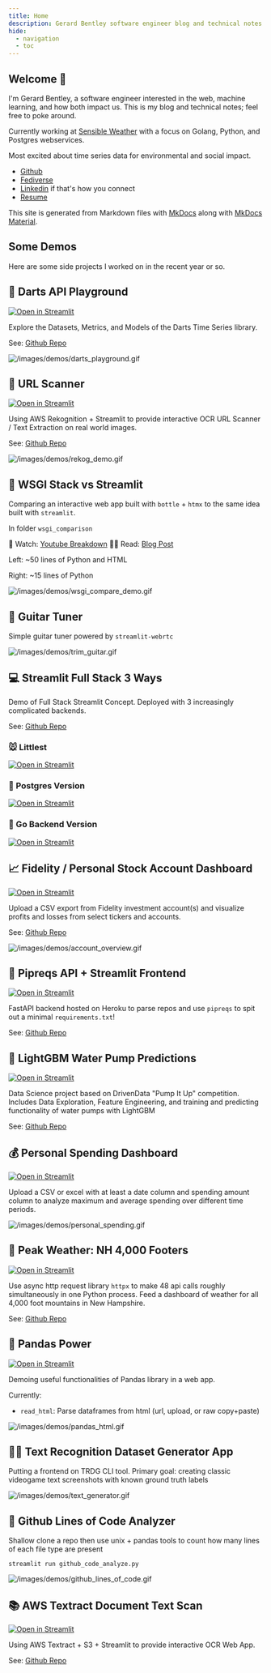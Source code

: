```yaml
---
title: Home
description: Gerard Bentley software engineer blog and technical notes home page.
hide:
  - navigation
  - toc
---
```


## Welcome 🍻

I'm Gerard Bentley, a software engineer interested in the web, machine learning, and how both impact us.
This is my blog and technical notes; feel free to poke around.

Currently working at [Sensible Weather](https://www.sensibleweather.com/) with a focus on Golang, Python, and Postgres webservices.

Most excited about time series data for environmental and social impact.

- [Github](https://github.com/gerardrbentley)
- [Fediverse](https://gerardbentley.com/@gar)
- [Linkedin](https://www.linkedin.com/in/gerardrbentley/) if that's how you connect
- [Resume](https://tech.gerardbentley.com/assets/gerard_bentley_resume.pdf)

This site is generated from Markdown files with [MkDocs](https://www.mkdocs.org/) along with [MkDocs Material](https://squidfunk.github.io/mkdocs-material/).

## Some Demos

Here are some side projects I worked on in the recent year or so.

## :dart: Darts API Playground

[![Open in Streamlit](https://static.streamlit.io/badges/streamlit_badge_black_white.svg)](https://share.streamlit.io/gerardrbentley/darts-playground/main)

Explore the Datasets, Metrics, and Models of the Darts Time Series library.

See: [Github Repo](https://github.com/gerardrbentley/darts-playground)

![/images/demos/darts_playground.gif](/images/demos/darts_playground.gif)

## :link: URL Scanner

[![Open in Streamlit](https://static.streamlit.io/badges/streamlit_badge_black_white.svg)](https://share.streamlit.io/gerardrbentley/streamlit-url-scanner/main/streamlit_app/streamlit_app.py)

Using AWS Rekognition + Streamlit to provide interactive OCR URL Scanner / Text Extraction on real world images.

See: [Github Repo](https://github.com/gerardrbentley/streamlit-url-scanner)

![/images/demos/rekog_demo.gif](/images/demos/rekog_demo.gif)

## 🥞 WSGI Stack vs Streamlit

Comparing an interactive web app built with `bottle` + `htmx` to the same idea built with `streamlit`.

In folder `wsgi_comparison`

🎥 Watch: [Youtube Breakdown](https://www.youtube.com/watch?v=4V3VACzOmrI&t=2s)
✍🏻 Read: [Blog Post](https://tech.gerardbentley.com/streamlit/python/beginner/2022/03/23/bottle-htmx-streamlit.html)

Left: ~50 lines of Python and HTML

Right: ~15 lines of Python

![/images/demos/wsgi_compare_demo.gif](/images/demos/wsgi_compare_demo.gif)

## 🎸 Guitar Tuner

Simple guitar tuner powered by `streamlit-webrtc`

![/images/demos/trim_guitar.gif](/images/demos/trim_guitar.gif)

## :computer: Streamlit Full Stack 3 Ways

Demo of Full Stack Streamlit Concept.
Deployed with 3 increasingly complicated backends.

See: [Github Repo](https://github.com/gerardrbentley/streamlit-fullstack)

### :mouse: Littlest

[![Open in Streamlit](https://static.streamlit.io/badges/streamlit_badge_black_white.svg)](https://share.streamlit.io/gerardrbentley/streamlit-fullstack/app.py)

### :elephant: Postgres Version

[![Open in Streamlit](https://static.streamlit.io/badges/streamlit_badge_black_white.svg)](https://streamlit-postgres.gerardbentley.com/)

### :rat: Go Backend Version

[![Open in Streamlit](https://static.streamlit.io/badges/streamlit_badge_black_white.svg)](https://st-pg-go.gerardbentley.com/)

## :chart_with_upwards_trend: Fidelity / Personal Stock Account Dashboard

[![Open in Streamlit](https://static.streamlit.io/badges/streamlit_badge_black_white.svg)](https://share.streamlit.io/gerardrbentley/fidelity-account-overview/main/app.py)

Upload a CSV export from Fidelity investment account(s) and visualize profits and losses from select tickers and accounts.

See: [Github Repo](https://github.com/gerardrbentley/fidelity-account-overview)

![/images/demos/account_overview.gif](/images/demos/account_overview.gif)

## 💾 Pipreqs API + Streamlit Frontend

[![Open in Streamlit](https://static.streamlit.io/badges/streamlit_badge_black_white.svg)](https://share.streamlit.io/gerardrbentley/pipreqs-api/streamlit_deploy/streamlit_app/streamlit_app.py)

FastAPI backend hosted on Heroku to parse repos and use `pipreqs` to spit out a minimal `requirements.txt`!

See: [Github Repo](https://github.com/gerardrbentley/pipreqs-api)

## 🚰 LightGBM Water Pump Predictions

[![Open in Streamlit](https://static.streamlit.io/badges/streamlit_badge_black_white.svg)](https://share.streamlit.io/gerardrbentley/pump-it-up/main)

Data Science project based on DrivenData "Pump It Up" competition.
Includes Data Exploration, Feature Engineering, and training and predicting functionality of water pumps with LightGBM

See: [Github Repo](https://github.com/gerardrbentley/pump-it-up)

## 💰 Personal Spending Dashboard

[![Open in Streamlit](https://static.streamlit.io/badges/streamlit_badge_black_white.svg)](https://share.streamlit.io/gerardrbentley/streamlit-random/main/personal_spending.py)

Upload a CSV or excel with at least a date column and spending amount column to analyze maximum and average spending over different time periods.

![/images/demos/personal_spending.gif](/images/demos/personal_spending.gif)

## :mount_fuji: Peak Weather: NH 4,000 Footers

[![Open in Streamlit](https://static.streamlit.io/badges/streamlit_badge_black_white.svg)](https://share.streamlit.io/gerardrbentley/peak-weather/main/streamlit_app/streamlit_app.py)

Use async http request library `httpx` to make 48 api calls roughly simultaneously in one Python process.
Feed a dashboard of weather for all 4,000 foot mountains in New Hampshire.

See: [Github Repo](https://github.com/gerardrbentley/peak-weather)

## 🐼 Pandas Power

[![Open in Streamlit](https://static.streamlit.io/badges/streamlit_badge_black_white.svg)](https://share.streamlit.io/gerardrbentley/streamlit-random/main/pandas_power.py)

Demoing useful functionalities of Pandas library in a web app.

Currently:

- `read_html`: Parse dataframes from html (url, upload, or raw copy+paste)

![/images/demos/pandas_html.gif](/images/demos/pandas_html.gif)

## ✍🏻 Text Recognition Dataset Generator App

Putting a frontend on TRDG CLI tool.
Primary goal: creating classic videogame text screenshots with known ground truth labels

![/images/demos/text_generator.gif](/images/demos/text_generator.gif)

## 🐙 Github Lines of Code Analyzer

Shallow clone a repo then use unix + pandas tools to count how many lines of each file type are present

`streamlit run github_code_analyze.py`

![/images/demos/github_lines_of_code.gif](/images/demos/github_lines_of_code.gif)

## :books: AWS Textract Document Text Scan

[![Open in Streamlit](https://static.streamlit.io/badges/streamlit_badge_black_white.svg)](https://share.streamlit.io/gerardrbentley/textract-streamlit-example/main/streamlit_app/streamlit_app.py)

Using AWS Textract + S3 + Streamlit to provide interactive OCR Web App.

See: [Github Repo](https://github.com/gerardrbentley/textract-streamlit-example)

